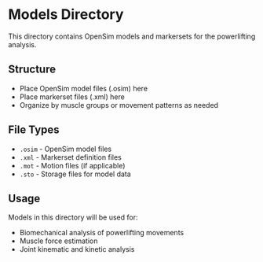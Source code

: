 # Models Directory

This directory contains OpenSim models and markersets for the powerlifting analysis.

## Structure

- Place OpenSim model files (.osim) here
- Place markerset files (.xml) here
- Organize by muscle groups or movement patterns as needed

## File Types

- `.osim` - OpenSim model files
- `.xml` - Markerset definition files
- `.mot` - Motion files (if applicable)
- `.sto` - Storage files for model data

## Usage

Models in this directory will be used for:
- Biomechanical analysis of powerlifting movements
- Muscle force estimation
- Joint kinematic and kinetic analysis